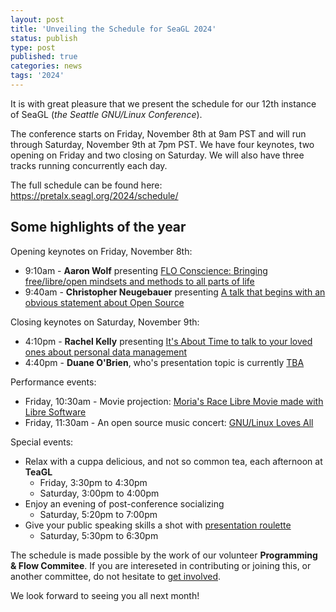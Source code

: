 ```yaml
---
layout: post
title: 'Unveiling the Schedule for SeaGL 2024'
status: publish
type: post
published: true
categories: news
tags: '2024'
---
```


It is with great pleasure that we present the schedule for our 12th instance of SeaGL (_the Seattle GNU/Linux Conference_).

The conference starts on Friday, November 8th at 9am PST and will run through Saturday, November 9th at 7pm PST. We have four keynotes, two opening on Friday and two closing on Saturday. We will also have three tracks running concurrently each day.

The full schedule can be found here: <https://pretalx.seagl.org/2024/schedule/>

## Some highlights of the year

Opening keynotes on Friday, November 8th:

- 9:10am - **Aaron Wolf** presenting [FLO Conscience: Bringing free/libre/open mindsets and methods to all parts of life](https://pretalx.seagl.org/2024/talk/TLTGUG/)
- 9:40am - **Christopher Neugebauer** presenting [A talk that begins with an obvious statement about Open Source](https://pretalx.seagl.org/2024/talk/J8HLAP/)

Closing keynotes on Saturday, November 9th:

- 4:10pm - **Rachel Kelly** presenting [It's About Time to talk to your loved ones about personal data management](https://pretalx.seagl.org/2024/talk/MAZDSY/)
- 4:40pm - **Duane O'Brien**, who's presentation topic is currently [TBA](https://pretalx.seagl.org/2024/talk/QVGUKW/)

Performance events:

- Friday, 10:30am - Movie projection: [Moria's Race Libre Movie made with Libre Software](https://pretalx.seagl.org/2024/talk/LZCCGM/)
- Friday, 11:30am - An open source music concert: [GNU/Linux Loves All](https://pretalx.seagl.org/2024/talk/GHKKZA/)

Special events:

- Relax with a cuppa delicious, and not so common tea, each afternoon at **TeaGL**
  - Friday, 3:30pm to 4:30pm
  - Saturday, 3:00pm to 4:00pm
- Enjoy an evening of post-conference socializing
  - Saturday, 5:20pm to 7:00pm
- Give your public speaking skills a shot with [presentation roulette](https://pretalx.seagl.org/2024/talk/EQXCUM/)
  - Saturday, 5:30pm to 6:30pm

The schedule is made possible by the work of our volunteer **Programming & Flow Commitee**. If you are intereseted in contributing or joining this, or another committee, do not hesitate to [get involved](/get_involved).

We look forward to seeing you all next month!
